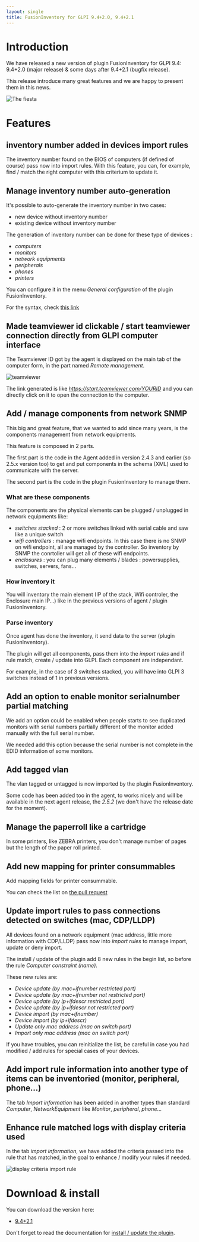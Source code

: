 ```yaml
---
layout: single
title: FusionInventory for GLPI 9.4+2.0, 9.4+2.1
---
```


# Introduction

We have released a new version of plugin FusionInventory for GLPI 9.4: 9.4+2.0 (major release) & some days after 9.4+2.1 (bugfix release).

This release introduce many great features and we are happy to present them in this news.

![The fiesta](https://media.giphy.com/media/KYElw07kzDspaBOwf9/source.gif)


# Features

## inventory number added in devices import rules

The inventory number found on the BIOS of computers (if defined of course) pass now into import rules.
With this feature, you can, for example, find / match the right computer with this criterium to update it.


## Manage inventory number auto-generation 

It's possible to auto-generate the inventory number in two cases:

* new device without inventory number
* existing device without inventory number

The generation of inventory number can be done for these type of devices : 

* _computers_
* _monitors_
* _network equipments_
* _peripherals_
* _phones_
* _printers_

You can configure it in the menu _General configuration_ of the plugin FusionInventory.

For the syntax, check [this link](https://forum.glpi-project.org/viewtopic.php?pid=22327#p22327)



## Made teamviewer id clickable / start teamviewer connection directly from GLPI computer interface

The Teamviewer ID got by the agent is displayed on the main tab of the computer form, in the part named _Remote management_.

![teamviewer](/news_docs/fusioninventory_9.4_2.0_teamviewer_id.png)


The link generated is like _https://start.teamviewer.com/YOURID_ and you can directly click on it to open the connection to the computer.


## Add / manage components from network SNMP 

This big and great feature, that we wanted to add since many years, is the components management from network equipments.

This feature is composed in 2 parts.

The first part is the code in the Agent added in version 2.4.3 and earlier (so 2.5.x version too) to get and put components in the schema (XML) used to communicate with the server.

The second part is the code in the plugin FusionInventory to manage them.

### What are these components

The components are the physical elements can be plugged / unplugged in network equipments like:

* _switches stacked_ : 2 or more switches linked with serial cable and saw like a unique switch
* _wifi controllers_ : manage wifi endpoints. In this case there is no SNMP on wifi endpoint, all are managed by the controller. So inventory by SNMP the conrtoller will get all of these wifi endpoints.
* _enclosures_ : you can plug many elements / blades : powersupplies, switches, servers, fans...


### How inventory it

You will inventory the main element (IP of the stack, Wifi controler, the Enclosure main IP...) like in the previous versions of agent / plugin FusionInventory.


### Parse inventory

Once agent has done the inventory, it send data to the server (plugin FusionInventory).

The plugin will get all components, pass them into the _import rules_ and if rule match, create / update into GLPI. Each component are independant.

For example, in the case of 3 switches stacked, you will have into GLPI 3 switches instead of 1 in previous versions.


## Add an option to enable monitor serialnumber partial matching

We add an option could be enabled when people starts to see duplicated monitors with serial numbers partially different of the monitor added manually with the full serial number.

We needed add this option because the serial number is not complete in the EDID information of some monitors.

 
## Add tagged vlan

The vlan tagged or untagged is now imported by the plugin FusionInventory.

Some code has been added too in the agent, to works nicely and will be available in the next agent release, the _2.5.2_ (we don't have the release date for the moment).


## Manage the paperroll like a cartridge

In some printers, like ZEBRA printers, you don't manage number of pages but the length of the paper roll printed.


## Add new mapping for printer consummables

Add mapping fields for printer consummable.

You can check the list on [the pull request](https://github.com/fusioninventory/fusioninventory-for-glpi/pull/2787)
 


## Update import rules to pass connections detected on switches (mac, CDP/LLDP)

All devices found on a network equipment (mac address, little more information with CDP/LLDP) pass now into _import rules_ to manage import, update or deny import.

The install / update of the plugin add 8 new rules in the begin list, so before the rule _Computer constraint (name)_.

These new rules are:

* _Device update (by mac+ifnumber restricted port)_
*	_Device update (by mac+ifnumber not restricted port)_
*	_Device update (by ip+ifdescr restricted port)_
*	_Device update (by ip+ifdescr not restricted port)_
*	_Device import (by mac+ifnumber)_
*	_Device import (by ip+ifdescr)_
*	_Update only mac address (mac on switch port)_
*	_Import only mac address (mac on switch port)_

If you have troubles, you can reinitialize the list, be careful in case you had modified / add rules for special cases of your devices.


## Add import rule information into another type of items can be inventoried (monitor, peripheral, phone...)

The tab _Import information_ has been added in another types than standard _Computer_, _NetworkEquipment_ like _Monitor_, _peripheral_, _phone_...


## Enhance rule matched logs with display criteria used

In the tab _import information_, we have added the criteria passed into the rule that has matched, in the goal to enhance / modify your rules if needed.

![display criteria import rule](/news_docs/fusioninventory_9.4_2.0_display_criteria_import_rule.png)




# Download & install

You can download the version here: 

* [9.4+2.1](https://github.com/fusioninventory/fusioninventory-for-glpi/releases/tag/glpi9.4%2B2.1)


Don't forget to read the documentation for [install / update the plugin](https://forge.fusioninventory.org/documentation/%20FusionInventory_for_GLPI/%20%20Installation%20%26%20update/1.installation/).

